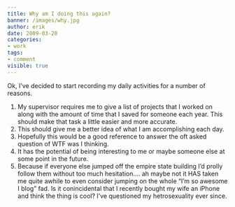 ```yaml
---
title: Why am I doing this again?
banner: /images/why.jpg
author: erik
date: 2009-03-20
categories:
- work
tags:
- comment
visible: true
---
```

Ok, I&#8217;ve decided to start recording my daily activities for a number of reasons. 

<div>
  <ol>
    <li>
      My supervisor requires me to give a list of projects that I worked on along with the amount of time that I saved for someone each year. This should make that task a little easier and more accurate.
    </li>
    <li>
      This should give me a better idea of what I am accomplishing each day.
    </li>
    <li>
      Hopefully this would be a good reference to answer the oft asked question of WTF was I thinking.
    </li>
    <li>
      It has the potential of being interesting to me or maybe someone else at some point in the future.
    </li>
    <li>
      Because if everyone else jumped off the empire state building I&#8217;d prolly follow them without too much hesitation&#8230;. ah maybe not it HAS taken me quite awhile to even consider jumping on the whole &#8220;I&#8217;m so awesome I blog&#8221; fad. Is it conincidental that I recently bought my wife an iPhone and think the thing is cool? I&#8217;ve questioned my hetrosexuality ever since.
    </li>
  </ol>
</div>

